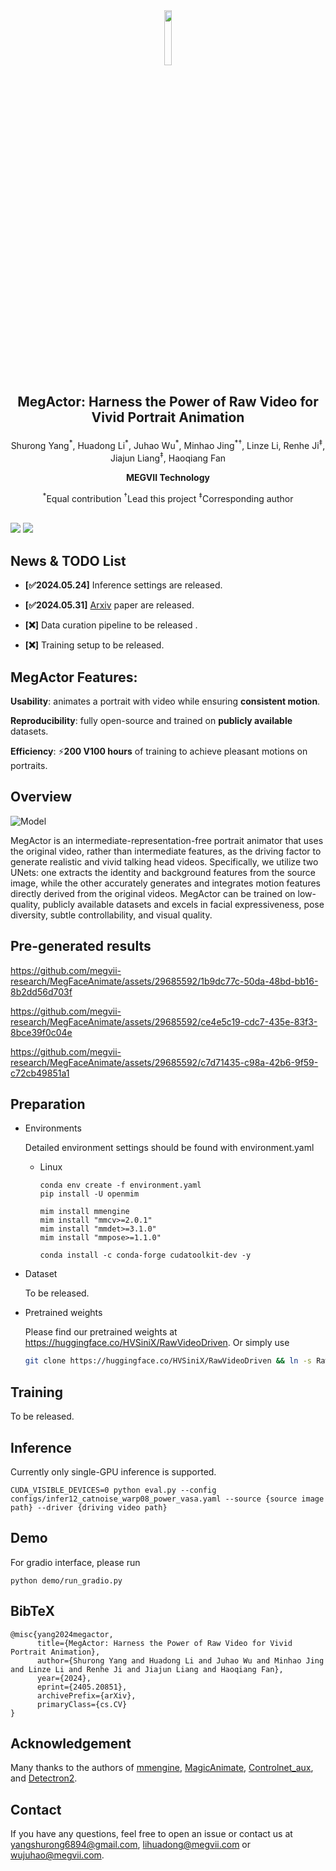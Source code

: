 <div  align=center><img src="https://github.com/megvii-research/MegFaceAnimate/assets/29685592/5687c444-d437-4387-8219-61392cfa0dcf" width="15%"></div>

## <p align=center>MegActor: Harness the Power of Raw Video for Vivid Portrait Animation</p>

<p align=center>Shurong Yang<sup>*</sup>, Huadong Li<sup>*</sup>, Juhao Wu<sup>*</sup>, Minhao Jing<sup>*†</sup>, Linze Li, Renhe Ji<sup>‡</sup>, Jiajun Liang<sup>‡</sup>, Haoqiang Fan</p>

**<p align=center>MEGVII Technology</p>**

  <p align=center><sup>*</sup>Equal contribution  <sup>†</sup>Lead this project <sup>‡</sup>Corresponding author</p>

  <br>
  <a href='https://arxiv.org/abs/2405.20851'><img src='https://img.shields.io/badge/Paper-Arxiv-red'></a>
  <a href='https://megactor.github.io/'><img src='https://img.shields.io/badge/Project-Page-Green'></a>
  <br>

## News & TODO List
- **[✅2024.05.24]** Inference settings are released.
- **[✅2024.05.31]** [Arxiv](https://arxiv.org/abs/2405.20851) paper are released.

- **[❌]** Data curation pipeline to be released .

- **[❌]** Training setup to be released.



## **MegActor Features:**

**Usability**: animates a portrait with video while ensuring **consistent motion**.

**Reproducibility**: fully open-source and trained on **publicly available** datasets.

**Efficiency**: ⚡**200 V100 hours** of training to achieve pleasant motions on portraits.


## Overview
  ![Model](https://github.com/megvii-research/MegFaceAnimate/assets/29685592/857c7a9f-6231-4e7f-bfce-1e279ba57c89)

MegActor is an intermediate-representation-free portrait animator that uses the original video, rather than intermediate features, as the driving factor to generate realistic and vivid talking head videos. Specifically, we utilize two UNets: one extracts the identity and background features from the source image, while the other accurately generates and integrates motion features directly derived from the original videos. MegActor can be trained on low-quality, publicly available datasets and excels in facial expressiveness, pose diversity, subtle controllability, and visual quality.


## Pre-generated results
https://github.com/megvii-research/MegFaceAnimate/assets/29685592/1b9dc77c-50da-48bd-bb16-8b2dd56d703f

https://github.com/megvii-research/MegFaceAnimate/assets/29685592/ce4e5c19-cdc7-435e-83f3-8bce39f0c04e

https://github.com/megvii-research/MegFaceAnimate/assets/29685592/c7d71435-c98a-42b6-9f59-c72cb49851a1

## Preparation
* Environments
  
  Detailed environment settings should be found with environment.yaml
  * Linux
    ```
    conda env create -f environment.yaml
    pip install -U openmim
    
    mim install mmengine
    mim install "mmcv>=2.0.1"
    mim install "mmdet>=3.1.0"
    mim install "mmpose>=1.1.0"

    conda install -c conda-forge cudatoolkit-dev -y
    ```
* Dataset

  
  To be released.

  
* Pretrained weights
  
  Please find our pretrained weights at https://huggingface.co/HVSiniX/RawVideoDriven.
  Or simply use
  
    ```bash
    git clone https://huggingface.co/HVSiniX/RawVideoDriven && ln -s RawVideoDriven/weights weights
    ```
    
## Training
To be released.
## Inference
Currently only single-GPU inference is supported.

    CUDA_VISIBLE_DEVICES=0 python eval.py --config configs/infer12_catnoise_warp08_power_vasa.yaml --source {source image path} --driver {driving video path}

## Demo
For gradio interface, please run

    python demo/run_gradio.py

## BibTeX
```
@misc{yang2024megactor,
      title={MegActor: Harness the Power of Raw Video for Vivid Portrait Animation}, 
      author={Shurong Yang and Huadong Li and Juhao Wu and Minhao Jing and Linze Li and Renhe Ji and Jiajun Liang and Haoqiang Fan},
      year={2024},
      eprint={2405.20851},
      archivePrefix={arXiv},
      primaryClass={cs.CV}
}
```

## Acknowledgement
Many thanks to the authors of [mmengine](https://github.com/open-mmlab/mmengine), [MagicAnimate](https://github.com/magic-research/magic-animate), [Controlnet_aux](https://github.com/huggingface/controlnet_aux), and [Detectron2](https://github.com/facebookresearch/detectron2).


## Contact
If you have any questions, feel free to open an issue or contact us at yangshurong6894@gmail.com, lihuadong@megvii.com or wujuhao@megvii.com.







